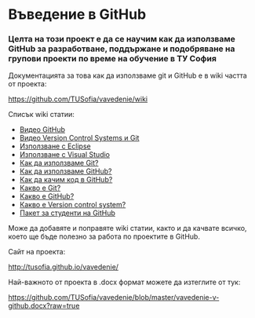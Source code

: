 # Въведение в GitHub

### Целта на този проект е да се научим как да използваме GitHub за разработване, поддържане и подобряване на групови проекти по време на обучение в ТУ София

Документацията за това как да използваме git и GitHub е в wiki частта от проекта:

https://github.com/TUSofia/vavedenie/wiki

Списък wiki статии:

- [Видео GitHub](https://github.com/TUSofia/vavedenie/wiki/%D0%92%D0%B8%D0%B4%D0%B5%D0%BE---GitHub)
- [Видео Version Control Systems и Git](https://github.com/TUSofia/vavedenie/wiki/%D0%92%D0%B8%D0%B4%D0%B5%D0%BE-Version-Control-Systems-%D0%B8-Git)
- [Използване с Eclipse](https://github.com/TUSofia/vavedenie/wiki/%D0%98%D0%B7%D0%BF%D0%BE%D0%BB%D0%B7%D0%B2%D0%B0%D0%BD%D0%B5-%D1%81-Eclipse)
- [Използване с Visual Studio](https://github.com/TUSofia/vavedenie/wiki/%D0%98%D0%B7%D0%BF%D0%BE%D0%BB%D0%B7%D0%B2%D0%B0%D0%BD%D0%B5-%D1%81-Visual-Studio)
- [Как да използваме Git?](https://github.com/TUSofia/vavedenie/wiki/%D0%9A%D0%B0%D0%BA-%D0%B4%D0%B0-%D0%B8%D0%B7%D0%BF%D0%BE%D0%BB%D0%B7%D0%B2%D0%B0%D0%BC%D0%B5-Git%3F)
- [Как да използваме GitHub?](https://github.com/TUSofia/vavedenie/wiki/%D0%9A%D0%B0%D0%BA-%D0%B4%D0%B0-%D0%B8%D0%B7%D0%BF%D0%BE%D0%BB%D0%B7%D0%B2%D0%B0%D0%BC%D0%B5-GitHub%3F)
- [Как да качим код в GitHub?](https://github.com/TUSofia/vavedenie/wiki/%D0%9A%D0%B0%D0%BA-%D0%B4%D0%B0-%D0%BA%D0%B0%D1%87%D0%B8%D0%BC-%D0%BA%D0%BE%D0%B4-%D0%B2-GitHub%3F)
- [Какво е Git?](https://github.com/TUSofia/vavedenie/wiki/%D0%9A%D0%B0%D0%BA%D0%B2%D0%BE-%D0%B5-Git%3F)
- [Какво е GitHub?](https://github.com/TUSofia/vavedenie/wiki/%D0%9A%D0%B0%D0%BA%D0%B2%D0%BE-%D0%B5-GitHub%3F)
- [Какво е Version control system?](https://github.com/TUSofia/vavedenie/wiki/%D0%9A%D0%B0%D0%BA%D0%B2%D0%BE-%D0%B5-Version-control-system%3F)
- [Пакет за студенти на GitHub](https://github.com/TUSofia/vavedenie/wiki/%D0%9F%D0%B0%D0%BA%D0%B5%D1%82-%D0%B7%D0%B0-%D1%81%D1%82%D1%83%D0%B4%D0%B5%D0%BD%D1%82%D0%B8-%D0%BD%D0%B0-GitHub)

Може да добавяте и поправяте wiki статии, както и да качвате всичко, което ще бъде полезно за работа по проектите в GitHub.

Сайт на проекта:

http://tusofia.github.io/vavedenie/

Най-важното от проекта в .docx формат можете да изтеглите от тук:

https://github.com/TUSofia/vavedenie/blob/master/vavedenie-v-github.docx?raw=true
